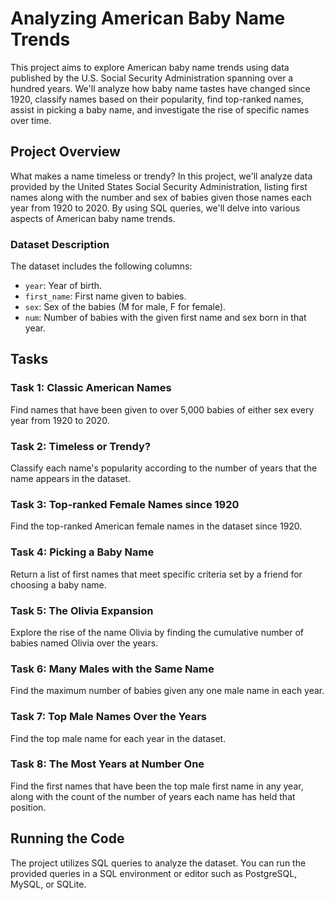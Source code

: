 # Analyzing American Baby Name Trends

This project aims to explore American baby name trends using data published by the U.S. Social Security Administration spanning over a hundred years. We'll analyze how baby name tastes have changed since 1920, classify names based on their popularity, find top-ranked names, assist in picking a baby name, and investigate the rise of specific names over time.

## Project Overview

What makes a name timeless or trendy? In this project, we'll analyze data provided by the United States Social Security Administration, listing first names along with the number and sex of babies given those names each year from 1920 to 2020. By using SQL queries, we'll delve into various aspects of American baby name trends.

### Dataset Description

The dataset includes the following columns:

- `year`: Year of birth.
- `first_name`: First name given to babies.
- `sex`: Sex of the babies (M for male, F for female).
- `num`: Number of babies with the given first name and sex born in that year.

## Tasks

### Task 1: Classic American Names

Find names that have been given to over 5,000 babies of either sex every year from 1920 to 2020.

### Task 2: Timeless or Trendy?

Classify each name's popularity according to the number of years that the name appears in the dataset.

### Task 3: Top-ranked Female Names since 1920

Find the top-ranked American female names in the dataset since 1920.

### Task 4: Picking a Baby Name

Return a list of first names that meet specific criteria set by a friend for choosing a baby name.

### Task 5: The Olivia Expansion

Explore the rise of the name Olivia by finding the cumulative number of babies named Olivia over the years.

### Task 6: Many Males with the Same Name

Find the maximum number of babies given any one male name in each year.

### Task 7: Top Male Names Over the Years

Find the top male name for each year in the dataset.

### Task 8: The Most Years at Number One

Find the first names that have been the top male first name in any year, along with the count of the number of years each name has held that position.

## Running the Code

The project utilizes SQL queries to analyze the dataset. You can run the provided queries in a SQL environment or editor such as PostgreSQL, MySQL, or SQLite.

